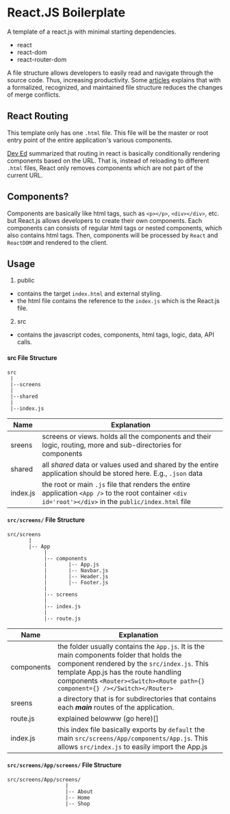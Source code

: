 # React.JS Boilerplate

A template of a react.js with minimal starting dependencies.

+ react
+ react-dom
+ react-router-dom

A file structure allows developers to easily read and navigate through the source code. Thus, increasing productivity. Some [articles]() explains that with a formalized, recognized, and maintained file structure reduces the changes of merge conflicts.

## React Routing

This template only has one `.html` file. This file will be the master or root entry point of the entire application's various components.

[Dev Ed](https://www.youtube.com/watch?v=Law7wfdg_ls&ab_channel=DevEd) summarized that routing in react is basically conditionally rendering components based on the URL. That is, instead of reloading to different `.html` files, React only removes components which are not part of the current URL.

## Components?

Components are basically like html tags, such as `<p></p>`, `<div></div>`, etc. but React.js allows developers to create their own components. Each components can consists of regular html tags or nested components, which also contains html tags. Then, components will be processed by `React` and `ReactDOM` and rendered to the client.


## Usage 

1. public
- contains the target `index.html` and external styling.
- the html file contains the reference to the `index.js` which is the React.js file.

2. src
- contains the javascript codes, components, html tags, logic, data, API calls.

#### src File Structure

```
src
 |
 |--screens
 |
 |--shared
 |
 |--index.js
```

| Name      | Explanation               |
|-----------|---------------------------|
| sreens    | screens or views. holds all the components and their logic, routing, more and sub-directories for components
| shared    | all *shared* data or values used and shared by the entire application should be stored here. E.g., `.json` data
| index.js  | the root or main `.js` file that renders the entire application `<App />` to the root container `<div id='root'></div>` in the `public/index.html` file

#### `src/screens/` File Structure

```
src/screens
       |
       |-- App
            |
            |-- components
            |       |-- App.js
            |       |-- Navbar.js
            |       |-- Header.js
            |       |-- Footer.js
            |       
            |-- screens
            |
            |-- index.js
            |
            |-- route.js
```

| Name       | Explanation              |
|------------|--------------------------|
| components | the folder usually contains the `App.js`. It is the main components folder that holds the component rendered by the `src/index.js`. This template App.js has the route handling components `<Router><Switch><Route path={} component={} /></Switch></Router>`
| sreens     | a directory that is for subdirectories that contains each ***main*** routes of the application.
| route.js   | explained belowww (go here)[]
| index.js   | this index file basically exports by `default` the main `src/screens/App/components/App.js`. This allows `src/index.js` to easily import the App.js

#### `src/screens/App/screens/` File Structure

```
src/screens/App/screens/
                   |
                   |-- About
                   |-- Home
                   |-- Shop
```
